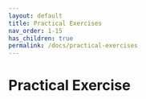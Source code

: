 ```yaml
---
layout: default
title: Practical Exercises
nav_order: 1-15
has_children: true
permalink: /docs/practical-exercises
---
```


# Practical Exercise


